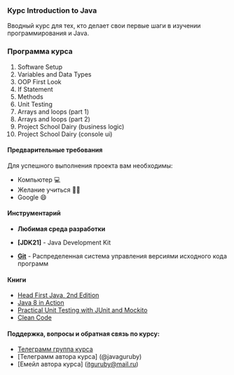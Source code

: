 ### Курс Introduction to Java

Вводный курс для тех, кто делает свои первые шаги в изучении
программирования и Java.

### Программа курса

1. Software Setup
2. Variables and Data Types
3. OOP First Look
4. If Statement
5. Methods
6. Unit Testing
7. Arrays and loops (part 1)
8. Arrays and loops (part 2)
9. Project School Dairy (business logic)
10. Project School Dairy (console ui)

#### Предварительные требования

Для успешного выполнения проекта вам необходимы:
* Компьютер 💻
* Желание учиться 👨‍🏫
* Google 😄

#### Инструментарий

* **Любимая среда разработки**

* **[JDK21]** - Java Development Kit    

* **[Git](https://git-scm.com/)** - Распределенная система управления версиями исходного кода программ

#### Книги

* [Head First Java, 2nd Edition](https://isbnsearch.org/isbn/9780596009205)
* [Java 8 in Action](https://isbnsearch.org/isbn/9781617291999)
* [Practical Unit Testing with JUnit and Mockito](https://isbnsearch.org/isbn/9788393489398)
* [Clean Code](https://isbnsearch.org/isbn/9780132350884)

#### Поддержка, вопросы и обратная связь по курсу:
* [Телеграмм группа курса](https://t.me/+YmrodVgEq88xYjU0)
* [Телеграмм автора курса] (@javaguruby)
* [Емейл автора курса] (itguruby@mail.ru)
